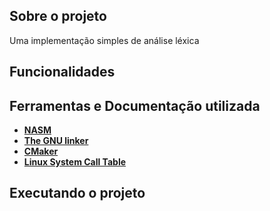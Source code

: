 ## Sobre o projeto

Uma implementação simples de análise léxica 

## Funcionalidades



## Ferramentas e Documentação utilizada

-   **[NASM](https://www.nasm.us/)**
-   **[The GNU linker](https://ftp.gnu.org/old-gnu/Manuals/ld-2.9.1/html_mono/ld.html)**
-   **[CMaker](https://cmake.org/)**
-   **[Linux System Call Table](https://chromium.googlesource.com/chromiumos/docs/+/master/constants/syscalls.md)**


## Executando o projeto

```bash




```
